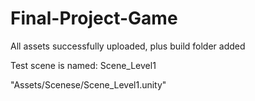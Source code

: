 # Final-Project-Game

All assets successfully uploaded, plus build folder added

Test scene is named: Scene_Level1

"Assets/Scenese/Scene_Level1.unity"
